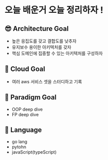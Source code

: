 # 오늘 배운거 오늘 정리하자 !
## 😎 Architecture Goal
- 높은 응집도를 갖고 결합도를 낮추자
- 유지보수 용이한 아키텍처를 갖자
- 핵심 도메인에 집중할 수 있는 아키텍처를 구성하자 

## 🐔 Cloud Goal
- 여러 aws 서비스 셋을 스터디하고 기록

## 👒  Paradigm Goal
- OOP deep dive
- FP deep dive

## 🌟 Language 
- go lang 
- pytohn 
- javaScript(typeScript)
